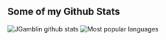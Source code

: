 ## Some of my Github Stats
![JGamblin github stats](https://github-readme-stats.vercel.app/api?username=michpcx&show_icons=true&theme=codeSTACKr&count_private=true)
![Most popular languages](https://github-readme-stats.vercel.app/api/top-langs/?username=michpcx&hide=html&theme=codeSTACKr)

